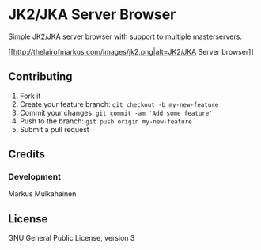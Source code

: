 # JK2/JKA Server Browser

Simple JK2/JKA server browser with support to multiple masterservers.

[[http://thelairofmarkus.com/images/jk2.png|alt=JK2/JKA Server browser]]

## Contributing

1. Fork it
2. Create your feature branch: `git checkout -b my-new-feature`
3. Commit your changes: `git commit -am 'Add some feature'`
4. Push to the branch: `git push origin my-new-feature`
5. Submit a pull request

## Credits

### Development

Markus Mulkahainen

## License

GNU General Public License, version 3
